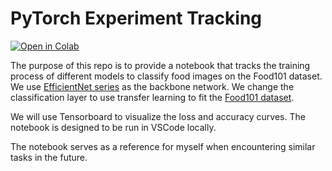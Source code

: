 # PyTorch Experiment Tracking

[![Open in Colab](https://colab.research.google.com/assets/colab-badge.svg)](https://colab.research.google.com/github/legendPerceptor/pytorch_experiment_tracking/blob/main/experiment_tracking.ipynb)

The purpose of this repo is to provide a notebook that tracks the training process of different models to classify food images on the Food101 dataset. We use [EfficientNet series](https://pytorch.org/vision/main/models/efficientnet.html) as the backbone network. We change the classification layer to use transfer learning to fit the [Food101 dataset](https://pytorch.org/vision/main/generated/torchvision.datasets.Food101.html).

We will use Tensorboard to visualize the loss and accuracy curves. The notebook is designed to be run in VSCode locally.

The notebook serves as a reference for myself when encountering similar tasks in the future.
